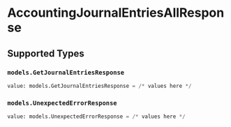 # AccountingJournalEntriesAllResponse


## Supported Types

### `models.GetJournalEntriesResponse`

```python
value: models.GetJournalEntriesResponse = /* values here */
```

### `models.UnexpectedErrorResponse`

```python
value: models.UnexpectedErrorResponse = /* values here */
```

